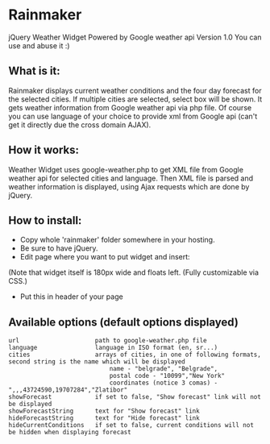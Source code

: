 Rainmaker
===========

jQuery Weather Widget
Powered by Google weather api
Version 1.0
You can use and abuse it :)



What is it:
-----------
Rainmaker displays current weather conditions and the four day forecast for the selected cities. 
If multiple cities are selected, select box will be shown. It gets weather information from Google weather api via php file.
Of course you can use language of your choice to provide xml from Google api (can't get it directly due the cross domain AJAX). 

How it works:
-------------
Weather Widget uses google-weather.php to get XML file from Google weather api for selected cities and language. 
Then XML file is parsed and weather information is displayed, using Ajax requests which are done by jQuery.

How to install:
---------------
* Copy whole 'rainmaker' folder somewhere in your hosting.
* Be sure to have jQuery.
* Edit page where you want to put widget and insert:
	
<div id="rainmaker"></div>

(Note that widget itself is 180px wide and floats left. 
(Fully customizable via CSS.)

* Put this in header of your page

	<link href="rainmaker/rainmaker.css" rel="stylesheet"  type="text/css" />
	<script type="text/javascript" src="rainmaker/rainmaker.js"></script>
	<script type="text/javascript">
	$(document).ready(function(){
	$("#rainmaker").rainmaker({
	language: "en",
	cities: Array(
	"belgrade", "Belgrade",
	"paris", "Paris",
	"london", "London", 
	"moscow", "Moscow", 
	"10099","New York", // postal code
	",,,43724590,19707284","Zlatibor" // coordinates (notice 3 comas)
	),
	showForecast: true,
	showForecastString: 'Show forecast',
	hideForecastString: 'Hide forecast',
	hideCurrentConditions: true
	});	
	});
	</script>


Available options (default options displayed)
---------------------------------------------
	url                     path to google-weather.php file
	language		        language in ISO format (en, sr...)
	cities			        arrays of cities, in one of following formats, second string is the name which will be displayed
								name - "belgrade", "Belgrade",
								postal code - "10099","New York"
								coordinates (notice 3 comas) - ",,,43724590,19707284","Zlatibor"
	showForecast	        if set to false, "Show forecast" link will not be displayed
	showForecastString      text for "Show forecast" link
	hideForecastString      text for "Hide forecast" link
	hideCurrentConditions   if set to false, current conditions will not be hidden when displaying forecast


